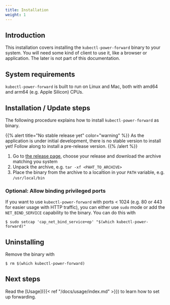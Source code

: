 ```yaml
---
title: Installation
weight: 1
---
```


## Introduction
This installation covers installing the `kubectl-power-forward` binary to your system. You will need some kind of client to use it, like a browser or application. The later is not part of this documentation.

## System requirements
`kubectl-power-forward` is built to run on Linux and Mac, both with amd64 and arm64 (e.g. Apple Silicon) CPUs.

## Installation / Update steps
The following procedure explains how to install `kubectl-power-forward` as binary.

{{% alert title="No stable release yet" color="warning" %}}
As the application is under initial development, there is no stable version to install yet! Follow along to install a pre-release version.
{{% /alert %}}


1. Go to [the release page](https://github.com/mikel-jason/kubectl-power-forward/releases), choose your release and download the archive matching you system
2. Unpack the archive, e.g. `tar -xf <PAHT_TO_ARCHIVE>`
3. Place the binary from the archive to a localtion in your `PATH` variable, e.g. `/usr/local/bin`


### Optional: Allow binding privileged ports
If you want to use `kubectl-power-forward` with ports < 1024 (e.g. 80 or 443 for easier usage with HTTP traffic), you can either use `sudo` mode or add the `NET_BIND_SERVICE` capability to the binary. You can do this with

```shell
$ sudo setcap 'cap_net_bind_service+ep' "$(which kubectl-power-forward)"
```


## Uninstalling
Remove the binary with

```shell
$ rm $(which kubectl-power-forward)
```


## Next steps
Read the [Usage]({{< ref "/docs/usage/index.md" >}}) to learn how to set up forwarding.
